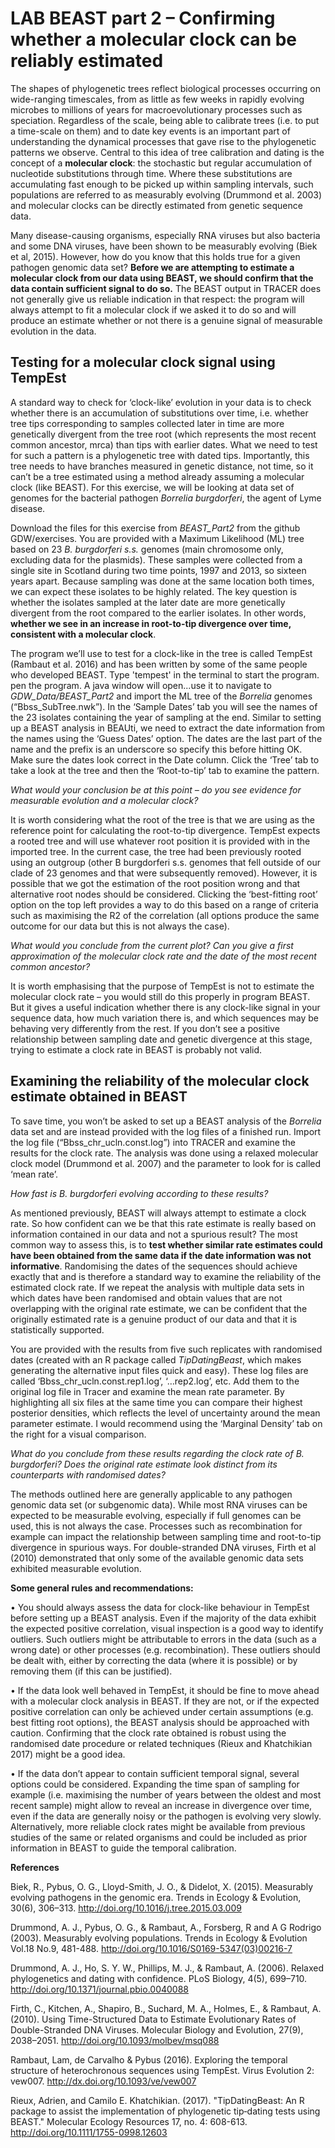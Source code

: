 
LAB BEAST part 2 – Confirming whether a molecular clock can be reliably estimated
=================================================================================

The shapes of phylogenetic trees reflect biological processes occurring on wide-ranging timescales, from as little as few weeks in rapidly evolving microbes to millions of years for macroevolutionary processes such as speciation. Regardless of the scale, being able to calibrate trees (i.e. to put a time-scale on them) and to date key events is an important part of understanding the dynamical processes that gave rise to the phylogenetic patterns we observe. Central to this idea of tree calibration and dating is the concept of a **molecular clock**: the stochastic but regular accumulation of nucleotide substitutions through time. Where these substitutions are accumulating fast enough to be picked up within sampling intervals, such populations are referred to as measurably evolving (Drummond et al. 2003) and molecular clocks can be directly estimated from genetic sequence data. 

Many disease-causing organisms, especially RNA viruses but also bacteria and some DNA viruses, have been shown to be measurably evolving (Biek et al, 2015). However, how do you know that this holds true for a given pathogen genomic data set?  **Before we are attempting to estimate a molecular clock from our data using BEAST, we should confirm that the data contain sufficient signal to do so.** The BEAST output in TRACER does not generally give us reliable indication in that respect: the program will always attempt to fit a molecular clock if we asked it to do so and will produce an estimate whether or not there is a genuine signal of measurable evolution in the data. 


## Testing for a molecular clock signal using TempEst

A standard way to check for ‘clock-like’ evolution in your data is to check whether there is an accumulation of substitutions over time, i.e. whether tree tips corresponding to samples collected later in time are more genetically divergent from the tree root (which represents the most recent common ancestor, mrca) than tips with earlier dates. What we need to test for such a pattern is a phylogenetic tree with dated tips. Importantly, this tree needs to have branches measured in genetic distance, not time, so it can’t be a tree estimated using a method already assuming a molecular clock (like BEAST). For this exercise, we will be looking at data set of genomes for the bacterial pathogen *Borrelia burgdorferi*, the agent of Lyme disease. 

Download the files for this exercise from *BEAST_Part2* from the github GDW/exercises.  You are provided with a Maximum Likelihood (ML) tree based on 23 *B. burgdorferi s.s.* genomes (main chromosome only, excluding data for the plasmids).  These samples were collected from a single site in Scotland during two time points, 1997 and 2013, so sixteen years apart. Because sampling was done at the same location both times, we can expect these isolates to be highly related. The key question is whether the isolates sampled at the later date are more genetically divergent from the root compared to the earlier isolates. In other words, **whether we see in an increase in root-to-tip divergence over time, consistent with a molecular clock**. 

The program we’ll use to test for a clock-like in the tree is called TempEst (Rambaut et al. 2016) and has been written by some of the same people who developed BEAST. Type 'tempest' in the terminal to start the program.  pen the program.  A java window will open...use it to navigate to *GDW_Data/BEAST_Part2* and import the ML tree of the *Borrelia* genomes (“Bbss_SubTree.nwk”). In the ‘Sample Dates’ tab you will see the names of the 23 isolates containing the year of sampling at the end. Similar to setting up a BEAST analysis in BEAUti, we need to extract the date information from the names using the ‘Guess Dates’ option. The dates are the last part of the name and the prefix is an underscore so specify this before hitting OK. Make sure the dates look correct in the Date column. Click the ‘Tree’ tab to take a look at the tree and then the ‘Root-to-tip’ tab to examine the pattern. 

*What would your conclusion be at this point – do you see evidence for measurable evolution and a molecular clock?*

It is worth considering what the root of the tree is that we are using as the reference point for calculating the root-to-tip divergence. TempEst expects a rooted tree and will use whatever root position it is provided with in the imported tree. In the current case, the tree had been previously rooted using an outgroup (other B burgdorferi s.s. genomes that fell outside of our clade of 23 genomes and that were subsequently removed). However, it is possible that we got the estimation of the root position wrong and that alternative root nodes should be considered. Clicking the ‘best-fitting root’ option on the top left provides a way to do this based on a range of criteria such as maximising the R2 of the correlation (all options produce the same outcome for our data but this is not always the case). 

*What would you conclude from the current plot? Can you give a first approximation of the molecular clock rate and the date of the most recent common ancestor?*

It is worth emphasising that the purpose of TempEst is not to estimate the molecular clock rate – you would still do this properly in program BEAST. But it gives a useful indication whether there is any clock-like signal in your sequence data, how much variation there is, and which sequences may be behaving very differently from the rest. If you don’t see a positive relationship between sampling date and genetic divergence at this stage, trying to estimate a clock rate in BEAST is probably not valid. 


## Examining the reliability of the molecular clock estimate obtained in BEAST

To save time, you won’t be asked to set up a BEAST analysis of the *Borrelia* data set and are instead provided with the log files of a finished run. Import the log file (“Bbss_chr_ucln.const.log”) into TRACER and examine the results for the clock rate. The analysis was done using a relaxed molecular clock model (Drummond et al. 2007)  and the parameter to look for is called ‘mean rate’. 

*How fast is B. burgdorferi evolving according to these results?*


As mentioned previously, BEAST will always attempt to estimate a clock rate. So how confident can we be that this rate estimate is really based on information contained in our data and not a spurious result? The most common way to assess this, is to **test whether similar rate estimates could have been obtained from the same data if the date information was not informative**. Randomising the dates of the sequences should achieve exactly that and is therefore a standard way to examine the reliability of the estimated clock rate. If we repeat the analysis with multiple data sets in which dates have been randomised and obtain values that are not overlapping with the original rate estimate, we can be confident that the originally estimated rate is a genuine product of our data and that it is statistically supported.

You are provided with the results from five such replicates with randomised dates (created with an R package called *TipDatingBeast*, which makes generating the alternative input files quick and easy). These log files are called ‘Bbss_chr_ucln.const.rep1.log’, ‘…rep2.log’, etc. Add them to the original log file in Tracer and examine the mean rate parameter. By highlighting all six files at the same time you can compare their highest posterior densities, which reflects the level of uncertainty around the mean parameter estimate. I would recommend using the ‘Marginal Density’ tab on the right for a visual comparison. 

*What do you conclude from these results regarding the clock rate of *B. burgdorferi*? Does the original rate estimate look distinct from its counterparts with randomised dates?*

The methods outlined here are generally applicable to any pathogen genomic data set (or subgenomic data). While most RNA viruses can be expected to be measurable evolving, especially if full genomes can be used, this is not always the case. Processes such as recombination for example can impact the relationship between sampling time and root-to-tip divergence in spurious ways. For double-stranded DNA viruses, Firth et al (2010) demonstrated that only some of the available genomic data sets exhibited measurable evolution. 

**Some general rules and recommendations:**

•	You should always assess the data for clock-like behaviour in TempEst before setting up a BEAST analysis. Even if the majority of the data exhibit the expected positive correlation, visual inspection is a good way to identify outliers. Such outliers might be attributable to errors in the data (such as a wrong date) or other processes (e.g. recombination). These outliers should be dealt with, either by correcting the data (where it is possible) or by removing them (if this can be justified). 

•	If the data look well behaved in TempEst, it should be fine to move ahead with a molecular clock analysis in BEAST. If they are not, or if the expected positive correlation can only be achieved under certain assumptions (e.g. best fitting root options), the BEAST analysis should be approached with caution. Confirming that the clock rate obtained is robust using the randomised date procedure or related techniques (Rieux and Khatchikian 2017) might be a good idea.

•	If the data don’t appear to contain sufficient temporal signal, several options could be considered. Expanding the time span of sampling for example (i.e. maximising the number of years between the oldest and most recent sample) might allow to reveal an increase in divergence over time, even if the data are generally noisy or the pathogen is evolving very slowly. Alternatively, more reliable clock rates might be available from previous studies of the same or related organisms and could be included as prior information in BEAST to guide the temporal calibration. 



**References**

Biek, R., Pybus, O. G., Lloyd-Smith, J. O., & Didelot, X. (2015). Measurably evolving pathogens in the genomic era. Trends in Ecology & Evolution, 30(6), 306–313. http://doi.org/10.1016/j.tree.2015.03.009

Drummond, A. J., Pybus, O. G., & Rambaut, A., Forsberg, R and A G Rodrigo (2003). Measurably evolving populations. Trends in Ecology & Evolution Vol.18 No.9, 481-488. http://doi.org/10.1016/S0169-5347(03)00216-7

Drummond, A. J., Ho, S. Y. W., Phillips, M. J., & Rambaut, A. (2006). Relaxed phylogenetics and dating with confidence. PLoS Biology, 4(5), 699–710. http://doi.org/10.1371/journal.pbio.0040088

Firth, C., Kitchen, A., Shapiro, B., Suchard, M. A., Holmes, E., & Rambaut, A. (2010). Using Time-Structured Data to Estimate Evolutionary Rates of Double-Stranded DNA Viruses. Molecular Biology and Evolution, 27(9), 2038–2051. http://doi.org/10.1093/molbev/msq088

Rambaut, Lam, de Carvalho & Pybus (2016). Exploring the temporal structure of heterochronous sequences using TempEst. Virus Evolution 2: vew007. http://dx.doi.org/10.1093/ve/vew007

Rieux, Adrien, and Camilo E. Khatchikian. (2017). "TipDatingBeast: An R package to assist the implementation of phylogenetic tip‐dating tests using BEAST." Molecular Ecology Resources 17, no. 4: 608-613. http://doi.org/10.1111/1755-0998.12603
